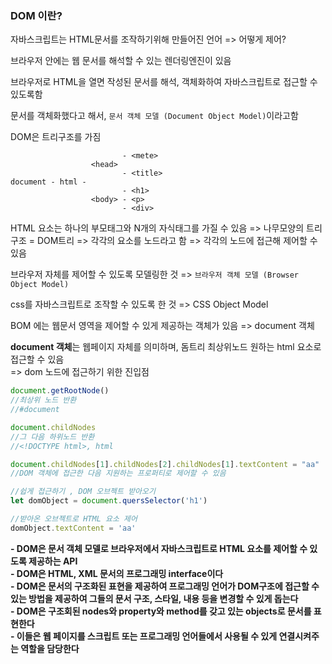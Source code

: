 ### DOM 이란?

자바스크립트는 HTML문서를 조작하기위해 만들어진 언어
=> 어떻게 제어?

브라우저 안에는 웹 문서를 해석할 수 있는 렌더링엔진이 있음

브라우저로 HTML을 열면 작성된 문서를 해석, 객체화하여 자바스크립트로 접근할 수있도록함 

문서를 객체화했다고 해서, 
`문서 객체 모델 (Document Object Model)`이라고함 

DOM은 트리구조를 가짐 

```plantext
                         - <mete>
                  <head> 
                         - <title>
document - html - 
                         - <h1>
                  <body> - <p>
                         - <div> 
```

HTML 요소는 하나의 부모태그와 N개의 자식태그를 가질 수 있음 
=> 나무모양의 트리구조 = DOM트리 
=> 각각의 요소를 노드라고 함 
=> 각각의 노드에 접근해 제어할 수 있음

브라우저 자체를 제어할 수 있도록 모델링한 것 
=> `브라우저 객체 모델 (Browser Object Model)`

css를 자바스크립트로 조작할 수 있도록 한 것 
=> CSS Object Model 

BOM 에는 웹문서 영역을 제어할 수 있게 제공하는 객체가 있음 
=> document 객체 

**document 객체**는 웹페이지 자체를 의미하며, 돔트리 최상위노드
원하는 html 요소로 접근할 수 있음  
=> dom 노드에 접근하기 위한 진입점 

```javascript
document.getRootNode()
//최상위 노드 반환 
//#document 

document.childNodes
//그 다음 하위노드 반환
//<!DOCTYPE html>, html

document.childNodes[1].childNodes[2].childNodes[1].textContent = "aa"
//DOM 객체에 접근한 다음 지원하는 프로퍼티로 제어할 수 있음 

//쉽게 접근하기 , DOM 오브젝트 받아오기
let domObject = document.quersSelector('h1')

//받아온 오브젝트로 HTML 요소 제어 
domObject.textContent = 'aa'
```

**- DOM은 문서 객체 모델로 브라우저에서 자바스크립트로 HTML 요소를 제어할 수 있도록 제공하는 API**<br/>
**- DOM은 HTML, XML 문서의 프로그래밍 interface이다**<br/>
**- DOM은 문서의 구조화된 표현을 제공하여 프로그래밍 언어가 DOM구조에 접근할 수 있는 방법을 제공하여 그들의 문서 구조, 스타일, 내용 등을 변경할 수 있게 돕는다**<br/>
**- DOM은 구조회된 nodes와 property와 method를 갖고 있는 objects로 문서를 표현한다**<br/>
**- 이들은 웹 페이지를 스크립트 또는 프로그래밍 언어들에서 사용될 수 있게 연결시켜주는 역할을 담당한다**